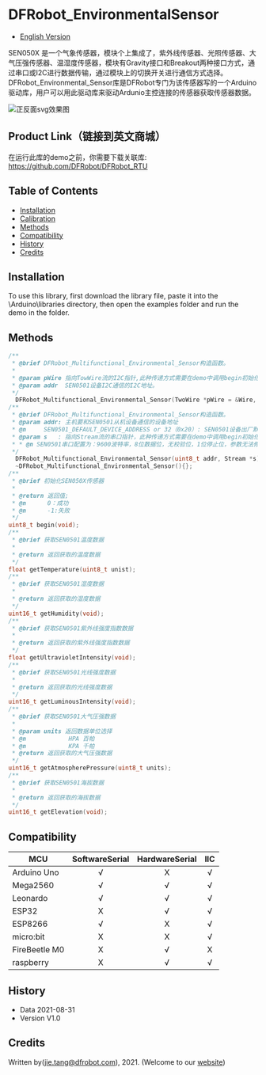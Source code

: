 DFRobot_EnvironmentalSensor
===========================

* [English Version](./README.md)

SEN050X 是一个气象传感器，模块个上集成了，紫外线传感器、光照传感器、大气压强传感器、温湿度传感器，模块有Gravity接口和Breakout两种接口方式，通过串口或I2C进行数据传输，通过模块上的切换开关进行通信方式选择。
DFRobot_Environmental_Sensor库是DFRobot专门为该传感器写的一个Arduino驱动库，用户可以用此驱动库来驱动Ardunio主控连接的传感器获取传感器数据。

![正反面svg效果图](https://www.dfrobot.co)

## Product Link（链接到英文商城）
  在运行此库的demo之前，你需要下载关联库: https://github.com/DFRobot/DFRobot_RTU
  
## Table of Contents

* [Installation](#installation)
* [Calibration](#calibration)
* [Methods](#methods)
* [Compatibility](#compatibility)
* [History](#history)
* [Credits](#credits)

## Installation

To use this library, first download the library file, paste it into the \Arduino\libraries directory, then open the examples folder and run the demo in the folder.

## Methods

```C++
/**
 * @brief DFRobot_Multifunctional_Environmental_Sensor构造函数。
 * 
 * @param pWire 指向TowWire流的I2C指针,此种传递方式需要在demo中调用begin初始化ArduinoI2C配置。
 * @param addr  SEN0501设备I2C通信的I2C地址。
 */
  DFRobot_Multifunctional_Environmental_Sensor(TwoWire *pWire = &Wire, uint8_t addr = SEN050X_DEFAULT_DEVICE_ADDRESS);
/**
 * @brief DFRobot_Multifunctional_Environmental_Sensor构造函数。
 * @param addr: 主机要和SEN0501从机设备通信的设备地址
 * @n     SEN0501_DEFAULT_DEVICE_ADDRESS or 32（0x20）: SEN0501设备出厂默认设备地址，如果用户没有修改设备的地址，那么SEN0501的设备地址为32。
 * @param s   : 指向Stream流的串口指针，此种传递方式需要在demo中调用begin初始化Arduino主控的通信串口配置，需和SEN0501设备从机的串口配置一致
 * * @n SEN0501串口配置为：9600波特率，8位数据位，无校验位，1位停止位，参数无法修改。
 */
  DFRobot_Multifunctional_Environmental_Sensor(uint8_t addr, Stream *s);
  ~DFRobot_Multifunctional_Environmental_Sensor(){};
/**
 * @brief 初始化SEN050X传感器
 * 
 * @return 返回值;
 * @n      0：成功
 * @n      -1:失败
 */
uint8_t begin(void);
/**
 * @brief 获取SEN0501温度数据
 * 
 * @return 返回获取的温度数据
 */
float getTemperature(uint8_t unist);
/**
 * @brief 获取SEN0501湿度数据
 * 
 * @return 返回获取的湿度数据
 */
uint16_t getHumidity(void);
/**
 * @brief 获取SEN0501紫外线强度指数数据
 * 
 * @return 返回获取的紫外线强度指数数据
 */
float getUltravioletIntensity(void);
/**
 * @brief 获取SEN0501光线强度数据
 * 
 * @return 返回获取的光线强度数据
 */
uint16_t getLuminousIntensity(void);
/**
 * @brief 获取SEN0501大气压强数据
 * 
 * @param units 返回数据单位选择
 * @n            HPA 百帕
 * @n            KPA 千帕
 * @return 返回获取的大气压强数据
 */
uint16_t getAtmospherePressure(uint8_t units);
/**
 * @brief 获取SEN0501海拔数据
 * 
 * @return 返回获取的海拔数据
 */
uint16_t getElevation(void);
```


## Compatibility

MCU                | SoftwareSerial | HardwareSerial |      IIC      |
------------------ | :----------: | :----------: | :----------: | 
Arduino Uno        |      √       |      X       |      √       |
Mega2560           |      √       |      √       |      √       |
Leonardo           |      √       |      √       |      √       |
ESP32              |      X       |      √       |      √       |
ESP8266            |      √       |      X       |      √       |
micro:bit          |      X       |      X       |      √       |
FireBeetle M0      |      X       |      √       |      X        |
raspberry          |      X       |      √       |      √       |

## History

- Data 2021-08-31
- Version V1.0

## Credits

Written by(jie.tang@dfrobot.com), 2021. (Welcome to our [website](https://www.dfrobot.com/))